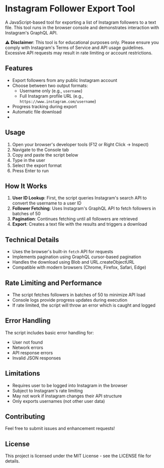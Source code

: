 # Instagram Follower Export Tool

A JavaScript-based tool for exporting a list of Instagram followers to a text file. This tool runs in the browser console and demonstrates interaction with Instagram's GraphQL API.

⚠️ **Disclaimer**: This tool is for educational purposes only. Please ensure you comply with Instagram's Terms of Service and API usage guidelines. Excessive API requests may result in rate limiting or account restrictions.

## Features
- Export followers from any public Instagram account
- Choose between two output formats:
  - Username only (e.g., `username`)
  - Full Instagram profile URL (e.g., `https://www.instagram.com/username`)
- Progress tracking during export
- Automatic file download
- 
## Usage
1. Open your browser's developer tools (F12 or Right Click -> Inspect)
2. Navigate to the Console tab
3. Copy and paste the script below
4. Type in the user
5. Select the export format
6. Press Enter to run

## How It Works

1. **User ID Lookup**: First, the script queries Instagram's search API to convert the username to a user ID
2. **Follower Fetching**: Uses Instagram's GraphQL API to fetch followers in batches of 50
3. **Pagination**: Continues fetching until all followers are retrieved
4. **Export**: Creates a text file with the results and triggers a download

## Technical Details

- Uses the browser's built-in `fetch` API for requests
- Implements pagination using GraphQL cursor-based pagination
- Handles the download using Blob and URL.createObjectURL
- Compatible with modern browsers (Chrome, Firefox, Safari, Edge)

## Rate Limiting and Performance

- The script fetches followers in batches of 50 to minimize API load
- Console logs provide progress updates during execution
- If rate limited, the script will throw an error which is caught and logged

## Error Handling

The script includes basic error handling for:
- User not found
- Network errors
- API response errors
- Invalid JSON responses

## Limitations

- Requires user to be logged into Instagram in the browser
- Subject to Instagram's rate limiting
- May not work if Instagram changes their API structure
- Only exports usernames (not other user data)

## Contributing

Feel free to submit issues and enhancement requests!

## License

This project is licensed under the MIT License - see the LICENSE file for details.
